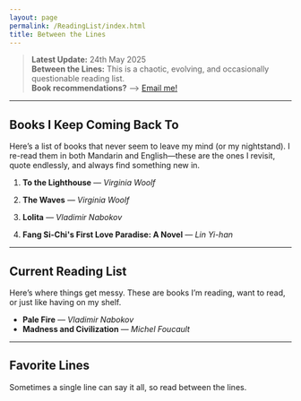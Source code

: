 ```yaml
---
layout: page
permalink: /ReadingList/index.html
title: Between the Lines
---
```


> **Latest Update:** 24th May 2025 &nbsp;  
> **Between the Lines:** This is a chaotic, evolving, and occasionally questionable reading list.  
> **Book recommendations?** --> [Email me!](mailto:ychen249@usc.edu)  

---

## Books I Keep Coming Back To
Here’s a list of books that never seem to leave my mind (or my nightstand). I re-read them in both Mandarin and English—these are the ones I revisit, quote endlessly, and always find something new in.

1. **To the Lighthouse** — *Virginia Woolf*  

2. **The Waves** — *Virginia Woolf*  

3. **Lolita** — *Vladimir Nabokov*  

4. **Fang Si-Chi's First Love Paradise: A Novel** — *Lin Yi-han*  

---

## Current Reading List
Here’s where things get messy. These are books I’m reading, want to read, or just like having on my shelf.

- **Pale Fire** — *Vladimir Nabokov*  
- **Madness and Civilization** — *Michel Foucault*  

---

## Favorite Lines
Sometimes a single line can say it all, so read between the lines.

<div id="random-line" style="font-style: italic; margin-top: 10px;"></div>
<div id="line-author" style="margin-top: 5px; color: gray;"></div>
<!-- JavaScript -->
<script>
  // Array of your favorite lines and their authors
  const favoriteLines = [
    { text: "Therefore，a stillness monument stands on the shore." },
    { text: "转瞬即逝又弥足珍贵的precious moments." },
    { text: "语言可以治愈，连接可以存在，光，可以从最黑的地方长出来。" },
    { text: "它无尽的甜蜜，澄澈的胆怯，精巧的入迷。" },
    { text: "伤疤是独自穿越风暴的勋章。" },
    { text: "She could be herself, by herself. And that was what now she often felt the need of - to think; well not even to think. To be silent; to be alone." },
    { text: "I contain multitudes.", author: "Walt Whitman" },
    { text: "So that is marriage, Lily thought, a man and a woman looking at a girl throwing a ball", author: "Virginia Woolf" }
  ];

  // Select a random line
  const randomLine = favoriteLines[Math.floor(Math.random() * favoriteLines.length)];

  // Display the line and author in the HTML
  document.getElementById("random-line").innerText = `"${randomLine.text}"`;
  document.getElementById("line-author").innerText = randomLine.author ? `— ${randomLine.author}` : "";
</script>


